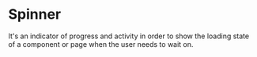 # Spinner

It's an indicator of progress and activity in order to show the loading state of a component or page when the user needs to wait on.

<Playground />

<Usage />

<Api />

<Examples />

<Example value="default" />

<Example value="size" />

<Example value="custom-size" />

<Example value="color" />

<Example value="type" />

<Example value="customize" />

<Checklist 
    accessibility={false}
    bidirectionality={false}
    cssParts={false}
    cssVariables={false}
    documentation={false}
    examples={false}
    events={false}
    keyboard={false}
    methods={false}
    playground={false}
    properties={false}
    skeleton={false}
    slots={false}
/>
